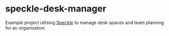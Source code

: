 # speckle-desk-manager
Example project utlising [Speckle](https://github.com/specklesystems) to manage desk spaces and team planning for an organization.
